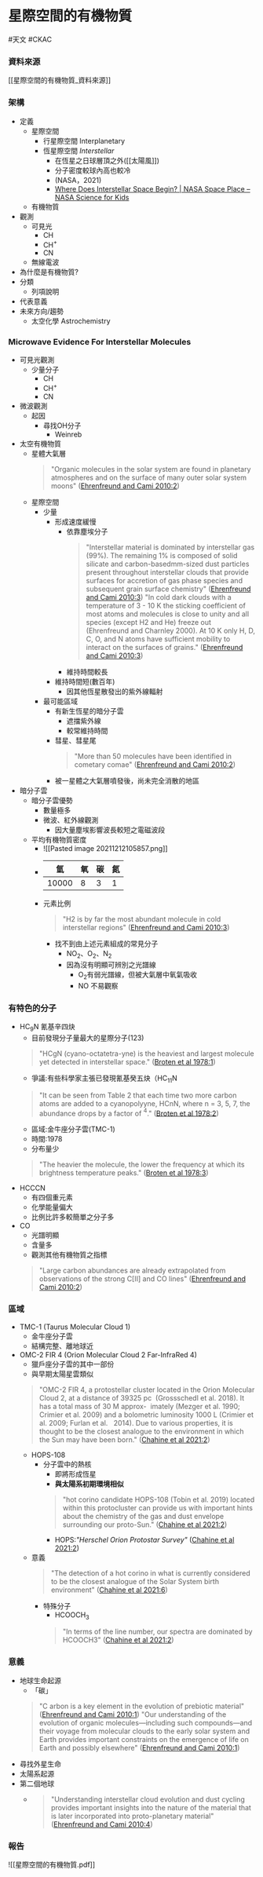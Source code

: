 # 星際空間的有機物質
#天文 #CKAC

### 資料來源
[[星際空間的有機物質_資料來源]]
### 架構
- 定義
	- 星際空間
		- 行星際空間 Interplanetary
		- 恆星際空間 *Interstellar*
			- 在恆星之日球層頂之外([[太陽風]])
			- 分子密度較球內高也較冷
			- (NASA，2021)
			- [Where Does Interstellar Space Begin? | NASA Space Place – NASA Science for Kids](https://spaceplace.nasa.gov/interstellar/en/)
	- 有機物質
- 觀測
	- 可見光
		- CH
		- CH$^+$
		- CN
	- 無線電波
- 為什麼是有機物質?
- 分類
	- 列項說明
- 代表意義
- 未來方向/趨勢
	- 太空化學 Astrochemistry


### Microwave Evidence For Interstellar Molecules

- 可見光觀測
	- 少量分子
		- CH
		- CH$^+$
		- CN
- 微波觀測
	- 起因
		- 尋找OH分子
			- Weinreb
- 太空有機物質
	- 星體大氣層
		> "Organic molecules in the solar system are found in planetary atmospheres and on the surface of many outer solar system moons" ([Ehrenfreund and Cami 2010:2](zotero://open-pdf/library/items/Y8987LBM?page=2))
	- 星際空間
		- 少量
			- 形成速度緩慢
				- 依靠塵埃分子
					> "Interstellar material is dominated by interstellar gas (99%). The remaining 1% is composed of solid silicate and carbon-basedmm-sized dust particles present throughout interstellar clouds that provide surfaces for accretion of gas phase species and subsequent grain surface chemistry" ([Ehrenfreund and Cami 2010:3](zotero://open-pdf/library/items/Y8987LBM?page=3))
					> "In cold dark clouds with a temperature of 3 - 10 K the sticking coefficient of most atoms and molecules is close to unity and all species (except H2 and He) freeze out (Ehrenfreund and Charnley 2000). At 10 K only H, D, C, O, and N atoms have sufficient mobility to interact on the surfaces of grains." ([Ehrenfreund and Cami 2010:3](zotero://open-pdf/library/items/Y8987LBM?page=3))
				- 維持時間較長
			- 維持時間短(數百年)
				- 因其他恆星散發出的紫外線輻射
		- 最可能區域
			- 有新生恆星的暗分子雲
				- 遮擋紫外線
				- 較常維持時間
			- 彗星、彗星尾
				> "More than 50 molecules have been identified in cometary comae" ([Ehrenfreund and Cami 2010:2](zotero://open-pdf/library/items/Y8987LBM?page=2))
			- 被一星體之大氣層噴發後，尚未完全消散的地區	
- 暗分子雲
	- 暗分子雲優勢
		- 數量極多
		- 微波、紅外線觀測
			- 因大量塵埃影響波長較短之電磁波段
	- 平均有機物質密度
		- ![[Pasted image 20211212105857.png]]
		- |氫|氧|碳|氮|
			|---|---|---|---|
			|10000|8|3|1|
		- 元素比例
			> "H2 is by far the most abundant molecule in cold interstellar regions" ([Ehrenfreund and Cami 2010:3](zotero://open-pdf/library/items/Y8987LBM?page=3))
			- 找不到由上述元素組成的常見分子
				- NO$_2$、O$_2$、N$_2$
				- 因為沒有明顯可辨別之光譜線
					- O$_2$有弱光譜線，但被大氣層中氧氣吸收
					- NO 不易觀察

### 有特色的分子
- HC$_9$N 氰基辛四炔
	- 目前發現分子量最大的星際分子(123)
	> "HCgN (cyano-octatetra-yne) is the heaviest and largest molecule yet detected in interstellar space." ([Broten et al 1978:1](zotero://open-pdf/library/items/DI5X7RXX?page=1))
	- 爭議:有些科學家主張已發現氰基癸五炔（HC$_{11}$N
	> "It can be seen from Table 2 that each time two more carbon atoms are added to a cyanopolyyne, HCnN, where n = 3, 5, 7, the abundance drops by a factor of $^4$." ([Broten et al 1978:2](zotero://open-pdf/library/items/DI5X7RXX?page=2))
	- 區域:金牛座分子雲(TMC-1)
	- 時間:1978
	- 分布量少
	> "The heavier the molecule, the lower the frequency at which its brightness temperature peaks." ([Broten et al 1978:3](zotero://open-pdf/library/items/DI5X7RXX?page=3))
- HCCCN
	- 有四個重元素
	- 化學能量偏大
	- 比例比許多較簡單之分子多
- CO
	- 光譜明顯
	- 含量多
	- 觀測其他有機物質之指標
	> "Large carbon abundances are already extrapolated from observations of the strong C[II] and CO lines" ([Ehrenfreund and Cami 2010:2](zotero://open-pdf/library/items/Y8987LBM?page=2))

### 區域
- TMC-1 (Taurus Molecular Cloud 1)
	- 金牛座分子雲
	- 結構完整、離地球近
- OMC-2 FIR 4 (Orion Molecular Cloud 2 Far-InfraRed 4)
	- 獵戶座分子雲的其中一部份
	- 與早期太陽星雲類似
	> "OMC-2 FIR 4, a protostellar cluster located in the Orion Molecular Cloud 2, at a distance of 39325 pc  (Grossschedl et al. 2018). It has a total mass of 30 M approx-  imately (Mezger et al. 1990; Crimier et al. 2009) and a bolometric luminosity 1000 L (Crimier et al. 2009; Furlan et al.   2014). Due to various properties, it is thought to be the closest analogue to the environment in which the Sun may have been born." ([Chahine et al 2021:2](zotero://open-pdf/library/items/HFXEY9SN?page=2))
	- HOPS-108
		- 分子雲中的熱核
			- 即將形成恆星
			- **與太陽系初期環境相似**
			> "hot corino candidate HOPS-108 (Tobin et al. 2019) located within this protocluster can provide us with important hints about the chemistry of the gas and dust envelope surrounding our proto-Sun." ([Chahine et al 2021:2](zotero://open-pdf/library/items/HFXEY9SN?page=2))
			- HOPS:*"Herschel Orion Protostar Survey"* ([Chahine et al 2021:2](zotero://open-pdf/library/items/HFXEY9SN?page=2))
	- 意義
		> "The detection of a hot corino in what is currently considered to be the closest analogue of the Solar System birth environment" ([Chahine et al 2021:6](zotero://open-pdf/library/items/HFXEY9SN?page=6))
		- 特殊分子
			- HCOOCH$_3$
			> "In terms of the line number, our spectra are dominated by HCOOCH3" ([Chahine et al 2021:2](zotero://open-pdf/library/items/HFXEY9SN?page=2))

### 意義
- 地球生命起源
	- 「碳」
	> "C arbon is a key element in the evolution of prebiotic material" ([Ehrenfreund and Cami 2010:1](zotero://open-pdf/library/items/Y8987LBM?page=1))
	> "Our understanding of the evolution of organic molecules—including such compounds—and their voyage from molecular clouds to the early solar system and Earth provides important constraints on the emergence of life on Earth and possibly elsewhere" ([Ehrenfreund and Cami 2010:1](zotero://open-pdf/library/items/Y8987LBM?page=1))
- 尋找外星生命
- 太陽系起源
- 第二個地球
	- > "Understanding interstellar cloud evolution and dust cycling provides important insights into the nature of the material that is later incorporated into proto-planetary material" ([Ehrenfreund and Cami 2010:4](zotero://open-pdf/library/items/Y8987LBM?page=4))
### 報告
![[星際空間的有機物質.pdf]]